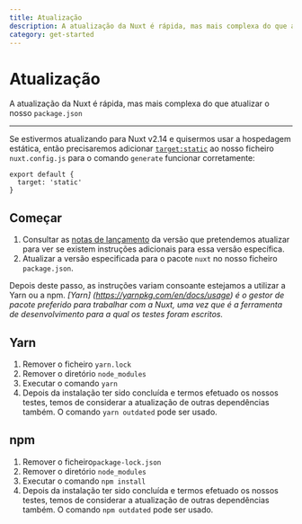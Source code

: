 ```yaml
---
title: Atualização
description: A atualização da Nuxt é rápida, mas mais complexa do que atualizar o nosso `package.json`
category: get-started
---
```


# Atualização

A atualização da Nuxt é rápida, mas mais complexa do que atualizar o nosso `package.json`

---

Se estivermos atualizando para Nuxt v2.14 e quisermos usar a hospedagem estática, então precisaremos adicionar [`target:static`](/docs/features/deployment-targets#hospedagem-estática) ao nosso ficheiro `nuxt.config.js` para o comando `generate` funcionar corretamente:

```js{}[nuxt.config.js]
export default {
  target: 'static'
}
```

## Começar

1. Consultar as [notas de lançamento](/releases) da versão que pretendemos atualizar para ver se existem instruções adicionais para essa versão específica.
2. Atualizar a versão especificada para o pacote `nuxt` no nosso ficheiro `package.json`.

Depois deste passo, as instruções variam consoante estejamos a utilizar a Yarn ou a npm. _[Yarn] (https://yarnpkg.com/en/docs/usage) é o gestor de pacote preferido para trabalhar com a Nuxt, uma vez que é a ferramenta de desenvolvimento para a qual os testes foram escritos._

## Yarn

1. Remover o ficheiro `yarn.lock`
2. Remover o diretório `node_modules`
3. Executar o comando `yarn`
4. Depois da instalação ter sido concluída e termos efetuado os nossos testes, temos de considerar a atualização de outras dependências também. O comando `yarn outdated` pode ser usado.

## npm

1. Remover o ficheiro`package-lock.json`
2. Remover o diretório `node_modules`
3. Executar o comando `npm install`
4. Depois da instalação ter sido concluída e termos efetuado os nossos testes, temos de considerar a atualização de outras dependências também. O comando `npm outdated` pode ser usado.
